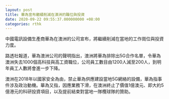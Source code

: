 ```yaml
---
layout: post
title: 華為宣布繼續削減在澳洲的職位與投資
date: 2020-09-22 09:55:37.000000000 +08:00
categories: rthk
---
```


中國電訊設備生產商華為在澳洲的公司宣布，將繼續削減在當地的工作崗位與投資力度。

路透社報道，華為澳洲公司的聲明指出，澳洲將華為排除出5G合作名單，令華為澳洲失去1000個高科技與高工資職位，公司員工數目由1200人減至200人，到明年員工人數將會進一步下降。

澳洲在2018年以國家安全為由，禁止華為供應建設當地5G網絡的設備，華為指事件涉及政治動機。華為又指，因應業務下滑，在澳洲終止了價值1億澳元、即大約5億港元的科研投資項目，以及提前結束對當地一隊欖球隊的贊助。
